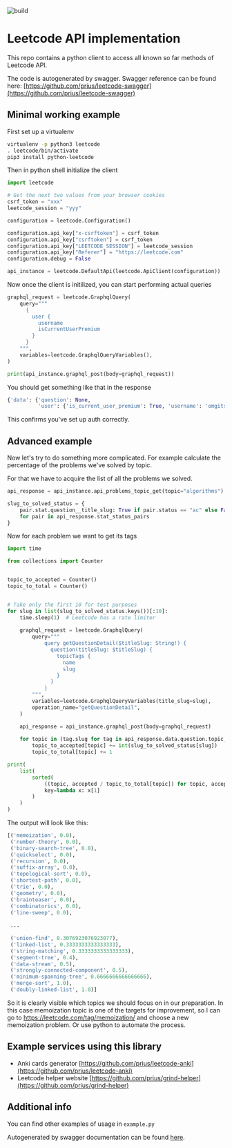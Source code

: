 ![build](https://app.travis-ci.com/prius/python-leetcode.svg?branch=main)

# Leetcode API implementation

This repo contains a python client to access all known so far methods of Leetcode API.

The code is autogenerated by swagger. Swagger reference can be found here: [https://github.com/prius/leetcode-swagger](https://github.com/prius/leetcode-swagger)

## Minimal working example

First set up a virtualenv
```bash
virtualenv -p python3 leetcode
. leetcode/bin/activate
pip3 install python-leetcode
```

Then in python shell initialize the client
```python
import leetcode

# Get the next two values from your browser cookies
csrf_token = "xxx"
leetcode_session = "yyy"

configuration = leetcode.Configuration()

configuration.api_key["x-csrftoken"] = csrf_token
configuration.api_key["csrftoken"] = csrf_token
configuration.api_key["LEETCODE_SESSION"] = leetcode_session
configuration.api_key["Referer"] = "https://leetcode.com"
configuration.debug = False

api_instance = leetcode.DefaultApi(leetcode.ApiClient(configuration))
```

Now once the client is initilized, you can start performing actual queries

```python
graphql_request = leetcode.GraphqlQuery(
    query="""
      {
        user {
          username
          isCurrentUserPremium
        }
      }
    """,
    variables=leetcode.GraphqlQueryVariables(),
)

print(api_instance.graphql_post(body=graphql_request))
```

You should get something like that in the response
```python
{'data': {'question': None,
          'user': {'is_current_user_premium': True, 'username': 'omgitspavel'}}}
```

This confirms you've set up auth correctly.

## Advanced example

Now let's try to do something more complicated. For example calculate the percentage of the problems we've solved by topic.

For that we have to acquire the list of all the problems we solved.

```python
api_response = api_instance.api_problems_topic_get(topic="algorithms")

slug_to_solved_status = {
    pair.stat.question__title_slug: True if pair.status == "ac" else False
    for pair in api_response.stat_status_pairs
}
```

Now for each problem we want to get its tags

```python
import time

from collections import Counter


topic_to_accepted = Counter()
topic_to_total = Counter()


# Take only the first 10 for test purposes
for slug in list(slug_to_solved_status.keys())[:10]:
    time.sleep(1)  # Leetcode has a rate limiter
    
    graphql_request = leetcode.GraphqlQuery(
        query="""
            query getQuestionDetail($titleSlug: String!) {
              question(titleSlug: $titleSlug) {
                topicTags {
                  name
                  slug
                }
              }
            }
        """,
        variables=leetcode.GraphqlQueryVariables(title_slug=slug),
        operation_name="getQuestionDetail",
    )

    api_response = api_instance.graphql_post(body=graphql_request)
    
    for topic in (tag.slug for tag in api_response.data.question.topic_tags):
        topic_to_accepted[topic] += int(slug_to_solved_status[slug])
        topic_to_total[topic] += 1

print(
    list(
        sorted(
            ((topic, accepted / topic_to_total[topic]) for topic, accepted in topic_to_accepted.items()),
            key=lambda x: x[1]
        )
    )
)
```

The output will look like this:

```python
[('memoization', 0.0),
 ('number-theory', 0.0),
 ('binary-search-tree', 0.0),
 ('quickselect', 0.0),
 ('recursion', 0.0),
 ('suffix-array', 0.0),
 ('topological-sort', 0.0),
 ('shortest-path', 0.0),
 ('trie', 0.0),
 ('geometry', 0.0),
 ('brainteaser', 0.0),
 ('combinatorics', 0.0),
 ('line-sweep', 0.0),
 
 ...
 
 ('union-find', 0.3076923076923077),
 ('linked-list', 0.3333333333333333),
 ('string-matching', 0.3333333333333333),
 ('segment-tree', 0.4),
 ('data-stream', 0.5),
 ('strongly-connected-component', 0.5),
 ('minimum-spanning-tree', 0.6666666666666666),
 ('merge-sort', 1.0),
 ('doubly-linked-list', 1.0)]
```

So it is clearly visible which topics we should focus on in our preparation.
In this case memoization topic is one of the targets for improvement, so I can go to https://leetcode.com/tag/memoization/ and choose a new memoization problem. Or use python to automate the process.

## Example services using this library

* Anki cards generator [https://github.com/prius/leetcode-anki](https://github.com/prius/leetcode-anki)
* Leetcode helper website [https://github.com/prius/grind-helper](https://github.com/prius/grind-helper)

## Additional info
You can find other examples of usage in `example.py`

Autogenerated by swagger documentation can be found [here](/README.generated.md).
